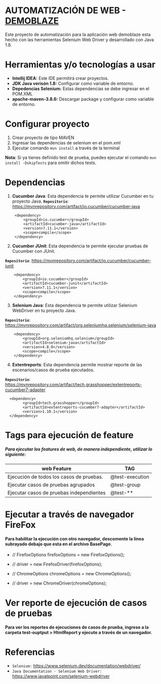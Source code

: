 # AUTOMATIZACIÓN DE WEB - [DEMOBLAZE](https://www.demoblaze.com/)

Este proyecto de automatización para la aplicación web demoblaze esta hecho con las herramientas Selenium Web Driver y
desarrollado con Java 1.8.

# Herramientas y/o tecnologías a usar

* **Intellij IDEA:** Este IDE permitirá crear proyectos.
* **JDK Java verisón 1.8:** Configurar como variable de entorno.
* **Depedencias Selenium:** Estas dependencias se debe ingresar en el POM.XML
* **apache-maven-3.8.6:** Descargar package y configurar como variable de entorno.

# Configurar proyecto

1. Crear proyecto de tipo MAVEN
2. Ingresar las dependencias de selenium en el pom.xml
3. Ejecutar comando `mvn install` a través de la terminal

**Nota**: Si ya tienes definido test de prueba, puedes ejecutar el comando `mvn install -DskipTests` para omitir dichos
tests.

# Dependencias

1. **Cucumber Java**: Esta dependencia te permite utilizar Cucumber en tu proyecto Java.
   **`Repositorio`**: https://mvnrepository.com/artifact/io.cucumber/cucumber-java

        <dependency>
            <groupId>io.cucumber</groupId>
            <artifactId>cucumber-java</artifactId>
            <version>7.11.1</version>
            <scope>compile</scope>
        </dependency>

2. **Cucumber JUnit**: Esta dependencia te permite ejecutar pruebas de Cucumber con JUnit.

**`Repositorio`**: https://mvnrepository.com/artifact/io.cucumber/cucumber-junit

        <dependency>
            <groupId>io.cucumber</groupId>
            <artifactId>cucumber-junit</artifactId>
            <version>7.11.1</version>
            <scope>compile</scope>
        </dependency>

3. **Selenium Java**: Esta dependencia te permite utilizar Selenium WebDriver en tu proyecto Java.

**`Repositorio`**: https://mvnrepository.com/artifact/org.seleniumhq.selenium/selenium-java

        <dependency>
            <groupId>org.seleniumhq.selenium</groupId>
            <artifactId>selenium-java</artifactId>
            <version>4.8.0</version>
            <scope>compile</scope>
        </dependency>

4. **Extentreports**: Esta dependencia permite mostrar reporte de las escenarios/casos de prueba ejecutados.

**`Repositorio`**: https://mvnrepository.com/artifact/tech.grasshopper/extentreports-cucumber7-adapter

      <dependency>
            <groupId>tech.grasshopper</groupId>
            <artifactId>extentreports-cucumber7-adapter</artifactId>
            <version>1.10.1</version>
      </dependency>

# Tags para ejecución de feature

##### Para ejecutar los features de web, de manera independiente, utilizar lo siguiente:

| web Feature                              | TAG             |
|------------------------------------------|-----------------|
| Ejecución de todos los casos de pruebas. | @test-execution |
| Ejecutar casos de pruebas agrupados      | @test-group     |
| Ejecutar casos de pruebas independientes | @test-**        | 

# Ejecutar a través de navegador FireFox

#### Para habilitar  la ejecución con otro navegador, descomente la línea subrayado debajo que esta en el archivo BasePage.

* // FirefoxOptions firefoxOptions = new FirefoxOptions();
* // driver = new FirefoxDriver(firefoxOptions);

* // ChromeOptions chromeOptions = new ChromeOptions();
* // driver = new ChromeDriver(chromeOptions);

# Ver reporte de ejecución de casos de pruebas

#### Para ver los reportes de ejecuciones de casos de prueba, ingrese a la carpeta test-ouptput > HtmlReport y ejecute a través de un navegador.

# Referencias

* `Selenium:` https://www.selenium.dev/documentation/webdriver/
* `Java Documentation - Selenium Web Driver:` https://www.javatpoint.com/selenium-webdriver


